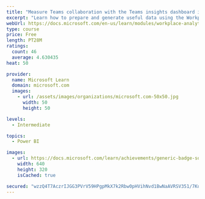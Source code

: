 ```yaml
---
title: "Measure Teams collaboration with the Teams insights dashboard in Workplace Analytics"
excerpt: "Learn how to prepare and generate useful data using the Workplace Analytics Power BI Teams insights dashboard.  Analyze Microsoft Teams adoption trends from the populated reports."
webUrl: https://docs.microsoft.com/en-us/learn/modules/workplace-analytics-teams-insights/
type: course
price: Free
length: PT28M
ratings:
  count: 46
  average: 4.630435
heat: 50

provider:
  name: Microsoft Learn
  domain: microsoft.com
  images:
    - url: /assets/images/organizations/microsoft.com-50x50.jpg
      width: 50
      height: 50

levels:
  - Intermediate

topics:
  - Power BI

images:
  - url: https://docs.microsoft.com/learn/achievements/generic-badge-social.png
    width: 640
    height: 320
    isCached: true

secured: "wzzQ4T7AczrIJGG3PVrV59HPgpMkX7k2Rbw0pHVihNvd1BwNaAVRSV351/7Kuj7eqlFfCcF6OEiVizc5nxTelvjOfah0Ef8Waft6kl4B9Pv5eVI/b8QsULjnA3ItssXe6xVpKs2idoKFkYQyU3b4wD9/WIEr12oZ2oMpHrLue7cRP1Zt9l5C9CLrDhQfA6orV+Kwig+AU2k3Y1/G1x154dbJEAJ9XaE3OojaemeKRilkkKMlv+u+I1tJzou/hZIRY1K//XajUsd3NVu1Zgzv5Tun+usbXSp7TRZDQXRBv79R/swRTTq56/Y5P/ouVqrW/RX16igHsIkwBUyXVouUqb3O9ont1iiUhw6et8QIGOO1cNRi5nlxsnDde2AvS7HULUa4DdJAgDpTSbPREOqmJU+wHP0oEPlaVwj+Gg3uP5E=;WSP0rMQOosaW06KG7Fuhpw=="
---
```


